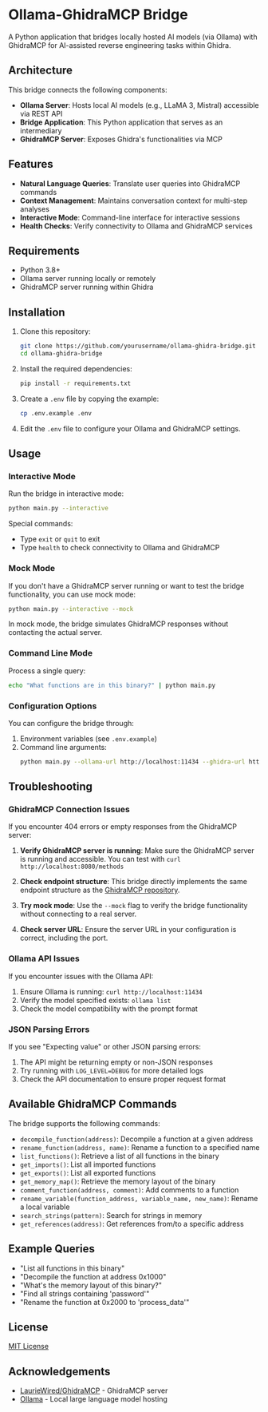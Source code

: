 # Ollama-GhidraMCP Bridge

A Python application that bridges locally hosted AI models (via Ollama) with GhidraMCP for AI-assisted reverse engineering tasks within Ghidra.

## Architecture

This bridge connects the following components:

- **Ollama Server**: Hosts local AI models (e.g., LLaMA 3, Mistral) accessible via REST API
- **Bridge Application**: This Python application that serves as an intermediary
- **GhidraMCP Server**: Exposes Ghidra's functionalities via MCP

## Features

- **Natural Language Queries**: Translate user queries into GhidraMCP commands
- **Context Management**: Maintains conversation context for multi-step analyses
- **Interactive Mode**: Command-line interface for interactive sessions
- **Health Checks**: Verify connectivity to Ollama and GhidraMCP services

## Requirements

- Python 3.8+
- Ollama server running locally or remotely
- GhidraMCP server running within Ghidra

## Installation

1. Clone this repository:
   ```bash
   git clone https://github.com/yourusername/ollama-ghidra-bridge.git
   cd ollama-ghidra-bridge
   ```

2. Install the required dependencies:
   ```bash
   pip install -r requirements.txt
   ```

3. Create a `.env` file by copying the example:
   ```bash
   cp .env.example .env
   ```

4. Edit the `.env` file to configure your Ollama and GhidraMCP settings.

## Usage

### Interactive Mode

Run the bridge in interactive mode:

```bash
python main.py --interactive
```

Special commands:
- Type `exit` or `quit` to exit
- Type `health` to check connectivity to Ollama and GhidraMCP

### Mock Mode

If you don't have a GhidraMCP server running or want to test the bridge functionality, you can use mock mode:

```bash
python main.py --interactive --mock
```

In mock mode, the bridge simulates GhidraMCP responses without contacting the actual server.

### Command Line Mode

Process a single query:

```bash
echo "What functions are in this binary?" | python main.py
```

### Configuration Options

You can configure the bridge through:

1. Environment variables (see `.env.example`)
2. Command line arguments:
   ```bash
   python main.py --ollama-url http://localhost:11434 --ghidra-url http://localhost:8080 --model llama3 --interactive
   ```

## Troubleshooting

### GhidraMCP Connection Issues

If you encounter 404 errors or empty responses from the GhidraMCP server:

1. **Verify GhidraMCP server is running**: Make sure the GhidraMCP server is running and accessible. You can test with `curl http://localhost:8080/methods`

2. **Check endpoint structure**: This bridge directly implements the same endpoint structure as the [GhidraMCP repository](https://github.com/LaurieWired/GhidraMCP/blob/main/bridge_mcp_ghidra.py).

3. **Try mock mode**: Use the `--mock` flag to verify the bridge functionality without connecting to a real server.

4. **Check server URL**: Ensure the server URL in your configuration is correct, including the port.

### Ollama API Issues

If you encounter issues with the Ollama API:

1. Ensure Ollama is running: `curl http://localhost:11434`
2. Verify the model specified exists: `ollama list`
3. Check the model compatibility with the prompt format

### JSON Parsing Errors

If you see "Expecting value" or other JSON parsing errors:

1. The API might be returning empty or non-JSON responses
2. Try running with `LOG_LEVEL=DEBUG` for more detailed logs
3. Check the API documentation to ensure proper request format

## Available GhidraMCP Commands

The bridge supports the following commands:

- `decompile_function(address)`: Decompile a function at a given address
- `rename_function(address, name)`: Rename a function to a specified name
- `list_functions()`: Retrieve a list of all functions in the binary
- `get_imports()`: List all imported functions
- `get_exports()`: List all exported functions
- `get_memory_map()`: Retrieve the memory layout of the binary
- `comment_function(address, comment)`: Add comments to a function
- `rename_variable(function_address, variable_name, new_name)`: Rename a local variable
- `search_strings(pattern)`: Search for strings in memory
- `get_references(address)`: Get references from/to a specific address

## Example Queries

- "List all functions in this binary"
- "Decompile the function at address 0x1000"
- "What's the memory layout of this binary?"
- "Find all strings containing 'password'"
- "Rename the function at 0x2000 to 'process_data'"

## License

[MIT License](LICENSE)

## Acknowledgements

- [LaurieWired/GhidraMCP](https://github.com/LaurieWired/GhidraMCP) - GhidraMCP server
- [Ollama](https://ollama.ai/) - Local large language model hosting 